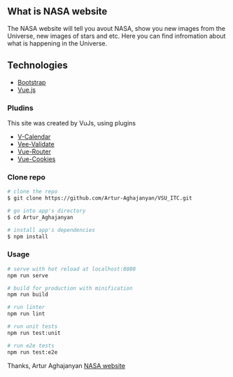 ## What is NASA website

The NASA website will tell you avout NASA, show you new images from the Universe, new images of stars and etc.
Here you can find infromation about what is happening in the Universe.

## Technologies 

 - [Bootstrap](https://getbootstrap.com)
 - [Vue.js](https://vuejs.org)

### Pludins

This site was created by VuJs, using plugins 
* [V-Calendar](https://vcalendar.io/)
* [Vee-Validate](https://www.npmjs.com/package/vee-validate)
* [Vue-Router](https://router.vuejs.org/ru/installation.html)
* [Vue-Cookies](https://www.npmjs.com/package/vue-cookies)


### Clone repo

``` bash
# clone the repo
$ git clone https://github.com/Artur-Aghajanyan/VSU_ITC.git

# go into app's directory
$ cd Artur_Aghajanyan

# install app's dependencies
$ npm install
```

### Usage

``` bash
# serve with hot reload at localhost:8080
npm run serve

# build for production with minification
npm run build

# run linter
npm run lint

# run unit tests
npm run test:unit

# run e2e tests
npm run test:e2e

```

Thanks,
Artur Aghajanyan
[NASA website](https://api.nasa.gov)



